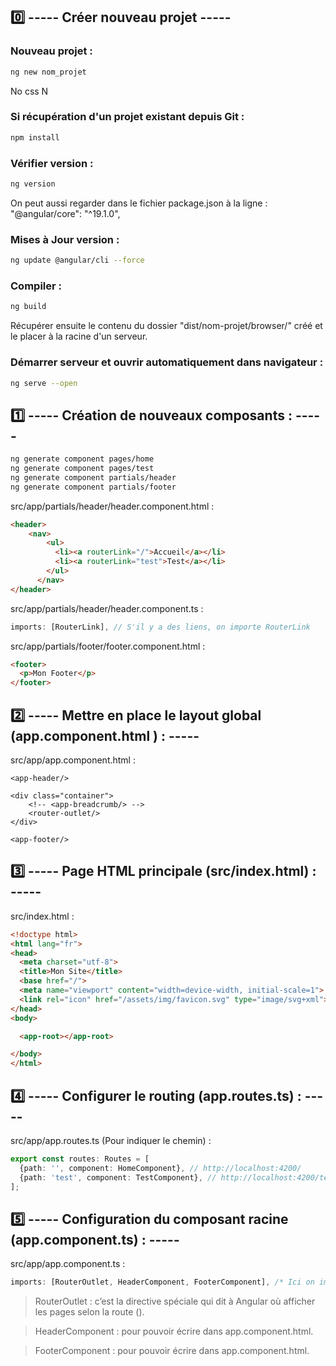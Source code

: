 ## 0️⃣ ----- Créer nouveau projet -----

### Nouveau projet :
```bash
ng new nom_projet
```

No
css
N


### Si récupération d'un projet existant depuis Git :
```bash
npm install
```


### Vérifier version :
```bash
ng version
```
On peut aussi regarder dans le fichier package.json à la ligne : "@angular/core": "^19.1.0",


### Mises à Jour version : 
```bash
ng update @angular/cli --force
```


### Compiler :
```bash
ng build
```
Récupérer ensuite le contenu du dossier "dist/nom-projet/browser/" créé et le placer à la racine d'un serveur.


### Démarrer serveur et ouvrir automatiquement dans navigateur :
```bash
ng serve --open
```


## 1️⃣ ----- Création de nouveaux composants : -----

```bash
ng generate component pages/home
ng generate component pages/test
ng generate component partials/header
ng generate component partials/footer
```

src/app/partials/header/header.component.html :
```html
<header>
    <nav>
        <ul>
          <li><a routerLink="/">Accueil</a></li>
          <li><a routerLink="test">Test</a></li>
        </ul>
      </nav>
</header>
```

src/app/partials/header/header.component.ts :
```ts
imports: [RouterLink], // S'il y a des liens, on importe RouterLink
```

src/app/partials/footer/footer.component.html :
```html
<footer>
  <p>Mon Footer</p>
</footer>
```


## 2️⃣ ----- Mettre en place le layout global (app.component.html ) : -----

src/app/app.component.html :
```
<app-header/>

<div class="container">
    <!-- <app-breadcrumb/> -->
    <router-outlet/>
</div>

<app-footer/>
```

## 3️⃣ ----- Page HTML principale (src/index.html) : -----

src/index.html :
```html
<!doctype html>
<html lang="fr">
<head>
  <meta charset="utf-8">
  <title>Mon Site</title>
  <base href="/">
  <meta name="viewport" content="width=device-width, initial-scale=1">
  <link rel="icon" href="/assets/img/favicon.svg" type="image/svg+xml"> <!-- Dans public/assets/img/favicon.svg -->
</head>
<body>

  <app-root></app-root>

</body>
</html>
```


## 4️⃣ ----- Configurer le routing (app.routes.ts) : -----

src/app/app.routes.ts (Pour indiquer le chemin) :
```ts
export const routes: Routes = [
  {path: '', component: HomeComponent}, // http://localhost:4200/
  {path: 'test', component: TestComponent}, // http://localhost:4200/test
];
```


## 5️⃣ ----- Configuration du composant racine (app.component.ts) : -----

src/app/app.component.ts :
```ts
imports: [RouterOutlet, HeaderComponent, FooterComponent], /* Ici on importe les composants et directives nécessaires pour le template (<app-header/>, <router-outlet/>, <app-footer/>) */
```

> RouterOutlet : c’est la directive spéciale qui dit à Angular où afficher les pages selon la route (<router-outlet/>).

> HeaderComponent : pour pouvoir écrire <app-header/> dans app.component.html.

> FooterComponent : pour pouvoir écrire <app-footer/> dans app.component.html.